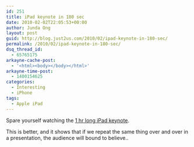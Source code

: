 ```yaml
---
id: 251
title: iPad keynote in 180 sec
date: 2010-02-02T22:05:53+00:00
author: Junda Ong
layout: post
guid: http://blog.just2us.com/2010/02/ipad-keynote-in-180-sec/
permalink: /2010/02/ipad-keynote-in-180-sec/
dsq_thread_id:
  - 65765175
arkayne-cache-post:
  - '<html><body></body></html>'
arkayne-time-post:
  - 1400154625
categories:
  - Interesting
  - iPhone
tags:
  - Apple iPad
---
```

Spare yourself watching the <a href="http://events.apple.com.edgesuite.net/1001q3f8hhr/event/index.html" onclick="__gaTracker('send', 'event', 'outbound-article', 'http://events.apple.com.edgesuite.net/1001q3f8hhr/event/index.html', '1 hr long iPad keynote');">1 hr long iPad keynote</a>.

This is better, and it shows that if we repeat the same thing over and over in a presentation, the audience will bound to believe..

<div class="wlWriterEditableSmartContent" id="scid:5737277B-5D6D-4f48-ABFC-DD9C333F4C5D:8b132ae9-55a4-4905-ade7-8500ff6217f2" style="padding-right: 0px; display: inline; padding-left: 0px; float: none; padding-bottom: 0px; margin: 0px; padding-top: 0px">
  <div>
  </div>
</div>

<div style="font-size:0px;height:0px;line-height:0px;margin:0;padding:0;clear:both">
</div>
